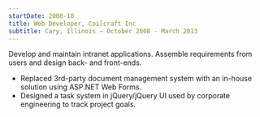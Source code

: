 ```yaml
---
startDate: 2008-10
title: Web Developer, Coilcraft Inc
subtitle: Cary, Illinois — October 2008 - March 2013
---
```


Develop and maintain intranet applications. Assemble requirements from users and design back- and front-ends.

* <span class='dotnet'>Replaced 3rd-party document management system with an in-house solution using ASP.NET Web Forms.</span>
* <span class='dotnet'>Designed a task system in jQuery/jQuery UI used by corporate engineering to track project goals.</span>